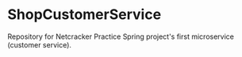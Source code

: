 # ShopCustomerService
Repository for Netcracker Practice Spring project's first microservice (customer service).
